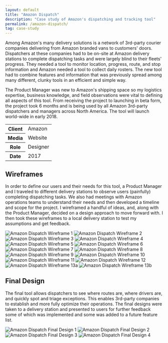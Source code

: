 ```yaml
---
layout: default
title: "Amazon Dispatch"
description: "Case study of Amazon's dispatching and tracking tool"
permalink: /amazon-dispatch/
tag: case-study
---
```


<section class="grid grid-item-12/12">
	<div class="grid-item-12/12 grid-item-7/12@md">
		<p>Among Amazon's many delivery solutions is a network of 3rd-party courier companies delivering from Amazon branded vans to customers' doors. Dispatchers at these companies had to be on-site at Amazon delivery stations to complete dispatching tasks and were largely blind to their fleets' progress. They needed a tool to monitor location, progress, route, and stop information and Amazon needed a tool to collect daily rosters. The new tool had to combine features and information that was previously spread among many different, clunky tools in an efficient and simple way.</p>
		<p>The Product Manager was new to Amazon's shipping space so my logistics expertise, business knowledge, and field observations were vital to defining all aspects of this tool. From receiving the project to launching in beta form, the project took 6 months and is being used by all Amazon 3rd-party dispatchers and managers across North America. The tool will launch world-wide in early 2018.</p>
	</div>
	<aside class="project-meta grid-item-12/12 grid-item-5/12@md">
		<table>
			<tbody>
				<tr>
					<th>Client</th>
					<td>Amazon</td>
				</tr>
				<tr>
					<th>Media</th>
					<td>Website</td>
				</tr>
				<tr>
					<th>Role</th>
					<td>Designer</td>
				</tr>
				<tr>
					<th>Date</th>
					<td>2017</td>
				</tr>
			</tbody>
		</table>
	</aside>
</section>
<section class="grid grid-item-12/12">
	<div class="grid-item-12/12 grid-item-4/12@md">
		<h2 class="mb-3">Wireframes</h2>
		<p>In order to define our users and their needs for this tool, a Product Manager and I traveled to different delivery stations to observe users (painfully) completing dispatching tasks. We also had meetings with Amazon operations teams to understand their needs and then developed a timeline and scope for the project. I wireframed a handful of ideas, and, along with the Product Manager, decided on a design approach to move forward with. I then took these wireframes to a local delivery station to test my assumptions and get feedback.</p>
	</div>
	<div class="grid-item-12/12 grid-item-8/12@md grid">
		<img class="grid-item-6/12" src="//jessetrippe-cdn-173419.appspot.com/portfolio/amazon-dispatch-wireframe-01.png" alt="Amazon Dispatch Wireframe 1">
		<img class="grid-item-6/12" src="//jessetrippe-cdn-173419.appspot.com/portfolio/amazon-dispatch-wireframe-02.png" alt="Amazon Dispatch Wireframe 2">
		<img class="grid-item-6/12" src="//jessetrippe-cdn-173419.appspot.com/portfolio/amazon-dispatch-wireframe-03.png" alt="Amazon Dispatch Wireframe 3">
		<img class="grid-item-6/12" src="//jessetrippe-cdn-173419.appspot.com/portfolio/amazon-dispatch-wireframe-04.png" alt="Amazon Dispatch Wireframe 4">
		<img class="grid-item-6/12" src="//jessetrippe-cdn-173419.appspot.com/portfolio/amazon-dispatch-wireframe-05.png" alt="Amazon Dispatch Wireframe 5">
		<img class="grid-item-6/12" src="//jessetrippe-cdn-173419.appspot.com/portfolio/amazon-dispatch-wireframe-06.png" alt="Amazon Dispatch Wireframe 6">
		<img class="grid-item-6/12" src="//jessetrippe-cdn-173419.appspot.com/portfolio/amazon-dispatch-wireframe-07.png" alt="Amazon Dispatch Wireframe 7">
		<img class="grid-item-6/12" src="//jessetrippe-cdn-173419.appspot.com/portfolio/amazon-dispatch-wireframe-08.png" alt="Amazon Dispatch Wireframe 8">
		<img class="grid-item-6/12" src="//jessetrippe-cdn-173419.appspot.com/portfolio/amazon-dispatch-wireframe-09.png" alt="Amazon Dispatch Wireframe 9">
		<img class="grid-item-6/12" src="//jessetrippe-cdn-173419.appspot.com/portfolio/amazon-dispatch-wireframe-10.png" alt="Amazon Dispatch Wireframe 10">
		<img class="grid-item-6/12" src="//jessetrippe-cdn-173419.appspot.com/portfolio/amazon-dispatch-wireframe-11.png" alt="Amazon Dispatch Wireframe 11">
		<img class="grid-item-6/12" src="//jessetrippe-cdn-173419.appspot.com/portfolio/amazon-dispatch-wireframe-12.png" alt="Amazon Dispatch Wireframe 12">
		<img class="grid-item-6/12" src="//jessetrippe-cdn-173419.appspot.com/portfolio/amazon-dispatch-wireframe-13.png" alt="Amazon Dispatch Wireframe 13a">
		<img class="grid-item-6/12" src="//jessetrippe-cdn-173419.appspot.com/portfolio/amazon-dispatch-wireframe-14.png" alt="Amazon Dispatch Wireframe 13b">
	</div>
</section>
<section class="grid grid-item-12/12">
	<div class="grid-item-12/12 grid-item-4/12@md">
		<h2 class="mb-3">Final Design</h2>
		<p>The final tool allows dispatchers to see where routes are, where drivers are, and quickly spot and triage exceptions. This enables 3rd-party companies to establish and more fully optimize their operations. The final designs were taken to a delivery station and presented to users for further feedback some of which was implemented and some was added to a future feature list.</p>
	</div>
	<div class="grid-item-12/12 grid-item-8/12@md grid">
		<img class="grid-item-12/12" src="//jessetrippe-cdn-173419.appspot.com/portfolio/amazon-dispatch-01.png" alt="Amazon Dispatch Final Design 1">
		<img class="grid-item-12/12" src="//jessetrippe-cdn-173419.appspot.com/portfolio/amazon-dispatch-02.png" alt="Amazon Dispatch Final Design 2">
		<img class="grid-item-12/12" src="//jessetrippe-cdn-173419.appspot.com/portfolio/amazon-dispatch-03.png" alt="Amazon Dispatch Final Design 3">
		<img class="grid-item-12/12" src="//jessetrippe-cdn-173419.appspot.com/portfolio/amazon-dispatch-04.png" alt="Amazon Dispatch Final Design 4">
	</div>
</section>

